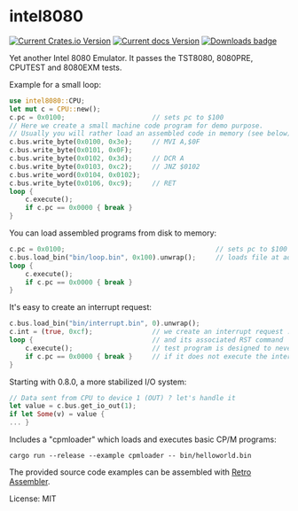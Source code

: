 # intel8080

[![Current Crates.io Version](https://img.shields.io/crates/v/intel8080.svg)](https://crates.io/crates/intel8080)
[![Current docs Version](https://docs.rs/intel8080/badge.svg)](https://docs.rs/intel8080)
[![Downloads badge](https://img.shields.io/crates/d/intel8080.svg)](https://crates.io/crates/intel8080)

Yet another Intel 8080 Emulator. It passes the TST8080, 8080PRE, CPUTEST and 8080EXM tests.

Example for a small loop:
```rust
use intel8080::CPU;
let mut c = CPU::new();
c.pc = 0x0100;                      // sets pc to $100
// Here we create a small machine code program for demo purpose.
// Usually you will rather load an assembled code in memory (see below).
c.bus.write_byte(0x0100, 0x3e);     // MVI A,$0F
c.bus.write_byte(0x0101, 0x0F);
c.bus.write_byte(0x0102, 0x3d);     // DCR A
c.bus.write_byte(0x0103, 0xc2);     // JNZ $0102
c.bus.write_word(0x0104, 0x0102);
c.bus.write_byte(0x0106, 0xc9);     // RET
loop {
    c.execute();
    if c.pc == 0x0000 { break }
}
```

You can load assembled programs from disk to memory:
```rust
c.pc = 0x0100;                                      // sets pc to $100
c.bus.load_bin("bin/loop.bin", 0x100).unwrap();     // loads file at address $100
loop {
    c.execute();
    if c.pc == 0x0000 { break }
}
```

It's easy to create an interrupt request:
```rust
c.bus.load_bin("bin/interrupt.bin", 0).unwrap();
c.int = (true, 0xcf);               // we create an interrupt request : flag set to true
loop {                              // and its associated RST command
    c.execute();                    // test program is designed to never leave a loop
    if c.pc == 0x0000 { break }     // if it does not execute the interrupt routine
}
```

Starting with 0.8.0, a more stabilized I/O system:
```rust
// Data sent from CPU to device 1 (OUT) ? let's handle it
let value = c.bus.get_io_out(1);
if let Some(v) = value {
... }
```

Includes a "cpmloader" which loads and executes basic CP/M programs:

```
cargo run --release --example cpmloader -- bin/helloworld.bin
```

The provided source code examples can be assembled with [Retro Assembler](https://enginedesigns.net/retroassembler/).


License: MIT
